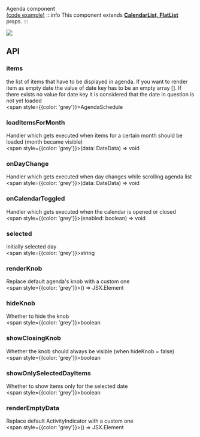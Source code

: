 Agenda component  
[(code example)](https://github.com/wix/react-native-calendars/blob/master/example/src/screens/agenda.tsx)
:::info
This component extends **[CalendarList, FlatList](https://github.com/wix/react-native-calendars/blob/master/src/calendar-list/index.tsx,https://reactnative.dev/docs/flatlist)** props.
:::
<div style={{display: 'flex', flexDirection: 'row', overflowX: 'auto', maxHeight: '500px', alignItems: 'center'}}><img style={{maxHeight: '420px'}} src={'https://github.com/wix/react-native-calendars/blob/master/demo/assets/agenda.gif?raw=true'}/>

</div>

## API
### items
the list of items that have to be displayed in agenda. If you want to render item as empty date the value of date key has to be an empty array []. If there exists no value for date key it is considered that the date in question is not yet loaded  
<span style={{color: 'grey'}}>AgendaSchedule</span>

### loadItemsForMonth
Handler which gets executed when items for a certain month should be loaded (month became visible)  
<span style={{color: 'grey'}}>(data: DateData) => void</span>

### onDayChange
Handler which gets executed when day changes while scrolling agenda list  
<span style={{color: 'grey'}}>(data: DateData) => void</span>

### onCalendarToggled
Handler which gets executed when the calendar is opened or closed  
<span style={{color: 'grey'}}>(enabled: boolean) => void</span>

### selected
initially selected day  
<span style={{color: 'grey'}}>string</span>

### renderKnob
Replace default agenda's knob with a custom one  
<span style={{color: 'grey'}}>() => JSX.Element</span>

### hideKnob
Whether to hide the knob  
<span style={{color: 'grey'}}>boolean</span>

### showClosingKnob
Whether the knob should always be visible (when hideKnob = false)  
<span style={{color: 'grey'}}>boolean</span>

### showOnlySelectedDayItems
Whether to show items only for the selected date  
<span style={{color: 'grey'}}>boolean</span>

### renderEmptyData
Replace default ActivityIndicator with a custom one  
<span style={{color: 'grey'}}>() => JSX.Element</span>

